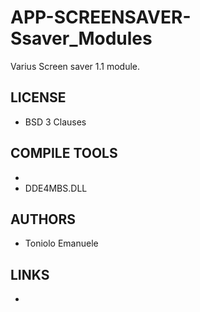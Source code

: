 # APP-SCREENSAVER-Ssaver_Modules
Varius Screen saver 1.1 module.

## LICENSE
* BSD 3 Clauses

## COMPILE TOOLS
* 
* DDE4MBS.DLL
 
## AUTHORS
*  Toniolo Emanuele

## LINKS
* 
